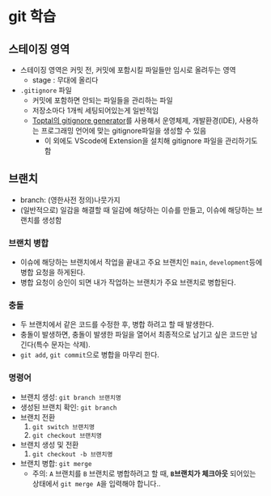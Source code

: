 # git 학습

## 스테이징 영역

- 스테이징 영역은 커밋 전, 커밋에 포함시킬 파일들만 임시로 올려두는 영역
  - stage : 무대에 올리다
- `.gitignore` 파일
  - 커밋에 포함하면 안되는 파일들을 관리하는 파일
  - 저장소마다 1개씩 세팅되어있는게 일반적임
  - [Toptal의 gitignore generator](https://www.toptal.com/developers/gitignore)를 사용해서 운영체제, 개발환경(IDE), 사용하는 프로그래밍 언어에 맞는 gitignore파일을 생성할 수 있음
    - 이 외에도 VScode에 Extension을 설치해 gitignore 파일을 관리하기도 함


## 브랜치

- branch: (영한사전 정의)나뭇가지
- (일반적으로) 일감을 해결할 때 일감에 해당하는 이슈를 만들고, 이슈에 해당하는 브랜치를 생성함


### 브랜치 병합

- 이슈에 해당하는 브랜치에서 작업을 끝내고 주요 브랜치인 `main`, `development`등에 병합 요청을 하게된다.
- 병합 요청이 승인이 되면 내가 작업하는 브랜치가 주요 브랜치로 병합된다.

### 충돌

- 두 브랜치에서 같은 코드를 수정한 후, 병합 하려고 할 때 발생한다. 
- 충돌이 발생하면, 충돌이 발생한 파일을 열어서 최종적으로 남기고 싶은 코드만 남긴다(특수 문자는 삭제).
- `git add`, `git commit`으로 병합을 마무리 한다.

### 명령어

- 브랜치 생성: `git branch 브랜치명`
- 생성된 브랜치 확인: `git branch`
- 브랜치 전환
  1. `git switch 브랜치명`
  2. `git checkout 브랜치명`
- 브랜치 생성 및 전환  
  1. `git checkout -b 브랜치명`
- 브랜치 병합: `git merge`  
  - 주의: `A` 브랜치를 `B` 브랜치로 병합하려고 할 때, **`B`브랜치가 체크아웃** 되어있는 상태에서 `git merge A`을 입력해야 합니다..